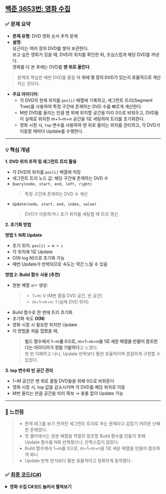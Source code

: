 ## [백준 3653번: 영화 수집](https://github.com/Syldris/Baekjoon-Study/tree/main/C%23/%EB%B0%B1%EC%A4%80/Platinum/3653.%E2%80%85%EC%98%81%ED%99%94%E2%80%85%EC%88%98%EC%A7%91)
### ✅ 문제 요약
- **문제 유형**: DVD 영화 순서 추적 문제
- **설명**:  
  상근이는 여러 장의 DVD를 쌓아 보관한다.  
  보고 싶은 영화가 있을 때, DVD의 위치를 확인한 뒤, 조심스럽게 해당 DVD를 꺼낸다.  
  영화를 다 본 후에는 DVD를 **맨 위로 올린다**.  

> 문제의 핵심은 매번 DVD를 올릴 때 **위에 몇 장의 DVD가 있는지 효율적으로 계산**하는 것이다.

- **주요 아이디어**:  
  - 각 DVD의 현재 위치를 `pos[i]` 배열에 기록하고, 세그먼트 트리(Segment Tree)를 사용하여 특정 구간에 존재하는 DVD 수를 빠르게 계산한다.
  - M번 DVD를 올리는 만큼 맨 위에 위치할 공간을 미리 0으로 비워두고, DVD들이 실제로 위치한 m+1~m+n 공간을 1로 세팅하여 트리를 초기화한다.
  - 영화 시청 시, `top` 변수를 사용하여 맨 위로 올리는 위치를 관리하고, 각 DVD가 이동할 때마다 Update를 수행한다.

---

### 💡 핵심 개념

**1. DVD 위치 추적 및 세그먼트 트리 활용**
- 각 DVD의 위치를 `pos[i]` 배열에 저장
- 세그먼트 트리 노드 값: 해당 구간에 존재하는 DVD 수
- `Query(node, start, end, left, right)`  
  > 특정 구간에 존재하는 DVD 수 계산
- `Update(node, start, end, index, value)`  
  > DVD가 이동하거나 초기 위치를 세팅할 때 트리 갱신

**2. 초기화 방법**

**방법 1: N회 Update**
- 초기 위치: `pos[i] = m + i`
- 각 위치에 1로 Update
- O(N log N)으로 초기화 가능
- 매번 Update가 반복되므로 속도는 약간 느릴 수 있음

**방법 2: Build 함수 사용 (추천)**
- 원본 배열 `arr` 생성:
  > - 1~m: 0 (M번 올릴 DVD 공간, 빈 공간)  
  > - m+1~m+n: 1 (실제 DVD 위치)
- Build 함수로 한 번에 트리 초기화
- 초기화 속도 **O(N)**
- 영화 시청 시 필요한 위치만 Update
- 이 방법을 처음 접했을 때,  
  > **빌드 함수에서 1\~m를 0으로, m+1\~m+n을 1로 세운 배열을 만들어 참조한다는 아이디어가 정말 기발하다**고 느꼈다.  
  한 번 이해하고 나니, Update 반복보다 훨씬 효율적이며 깔끔하게 구현할 수 있었다.

**3. top 변수와 빈 공간 관리**
- 1~M 공간은 맨 위로 올릴 DVD들을 위해 0으로 비워둔다
- 영화 시청 시, top 값을 감소시키며 각 DVD를 해당 위치로 이동
- M번 올리는 만큼 공간을 미리 확보 → 충돌 없이 Update 가능

---

### 📝 느낀점
> - 문제 태그를 보기 전까진 세그먼트 트리로 푸는 문제라고 감잡기 어려운 난해한 문제였다.  
> - 첫 풀이에서는 원본 배열을 적절히 참조할 Build 함수를 만들지 못해 Update 함수를 N회 반복했으나, 만족스럽지 않았다.  
> - Build 함수에서 1\~m를 0으로, m+1\~m+n을 1로 세운 배열을 만들어 참조하게 짜니  
> - Update 반복 방식보다 훨씬 효율적이고 정확하게 동작했다.

### ✅ [최종 코드(C#)](https://github.com/Syldris/Baekjoon-Study/tree/main/C%23/%EB%B0%B1%EC%A4%80/Platinum/3653.%E2%80%85%EC%98%81%ED%99%94%E2%80%85%EC%88%98%EC%A7%91)
<details>
<summary><b>영화 수집 C#코드 눌러서 펼쳐보기</b></summary>
  
```csharp
#nullable disable
using System;
using System.Text;
class Program
{
    static void Main()
    {
        using StreamReader sr = new StreamReader(new BufferedStream(Console.OpenStandardInput()));
        using StreamWriter sw = new StreamWriter(new BufferedStream(Console.OpenStandardOutput()));

        int testcase = int.Parse(sr.ReadLine());
        for (int t = 0; t < testcase; t++)
        {
            string[] input = sr.ReadLine().Split();
            int n = int.Parse(input[0]);
            int m = int.Parse(input[1]);

            int size = m + n;

            int[] pos = new int[n + 1];
            int[] tree = new int[size * 4];

            int[] arr = new int[size + 1];
            for (int i = 1; i <= n; i++)
            {
                pos[i] = m + i;
                arr[pos[i]] = 1;
            }

            Build(1, 1, size);
            int[] line = sr.ReadLine().Split().Select(int.Parse).ToArray();
            int top = m;
            for (int i = 0; i < m; i++)
            {
                int value = line[i];
                sw.Write($"{Query(1, 1, size, 1, pos[value] - 1)} ");
                Update(1, 1, size, pos[value], 0);
                pos[value] = top;
                Update(1, 1, size, top--, 1);
            }
            sw.WriteLine();
            int Build(int node, int start, int end)
            {
                if (start == end)
                {
                    return tree[node] = arr[start];
                }
                int mid = (start + end) / 2;

                return tree[node] = Build(node * 2, start, mid) + Build(node * 2 + 1, mid + 1, end);
            }

            void Update(int node, int start, int end, int index, int value)
            {
                if (index < start || index > end)
                {
                    return;
                }

                if (start == end)
                {
                    tree[node] = value;
                    return;
                }

                int mid = (start + end) / 2;

                if (index <= mid)
                {
                    Update(node * 2, start, mid, index, value);
                }
                else
                {
                    Update(node * 2 + 1, mid + 1, end, index, value);
                }

                tree[node] = tree[node * 2] + tree[node * 2 + 1];
            }

            int Query(int node, int start, int end, int left, int right)
            {
                if (start > right || end < left)
                {
                    return 0;
                }
                if (left <= start && end <= right)
                {
                    return tree[node];
                }
                int mid = (start + end) / 2;

                return Query(node * 2, start, mid, left, right) + Query(node * 2 + 1, mid + 1, end, left, right);
            }
        }
    }
}
```

</details>
